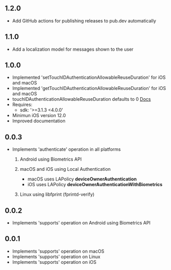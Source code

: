 ## 1.2.0

- Add GitHub actions for publishing releases to pub.dev automatically

## 1.1.0

- Add a localization model for messages shown to the user

## 1.0.0

- Implemented 'setTouchIDAuthenticationAllowableReuseDuration' for iOS and macOS
- Implemented 'getTouchIDAuthenticationAllowableReuseDuration' for iOS and macOS
- touchIDAuthenticationAllowableReuseDuration defaults to 0 [Docs](https://developer.apple.com/documentation/localauthentication/lacontext/1622329-touchidauthenticationallowablere/)
- Requires:
  - sdk: '>=3.1.3 <4.0.0'
- Minimun iOS version 12.0
- Improved documentation

## 0.0.3

- Implements 'authenticate' operation in all platforms

  1. Android using Biometrics API
  2. macOS and iOS using Local Authentication

     - macOS uses LAPolicy **deviceOwnerAuthentication**
     - iOS uses LAPolicy **deviceOwnerAuthenticationWithBiometrics**

  3. Linux using libfprint (fprintd-verify)

## 0.0.2

- Implements 'supports' operation on Android using Biometrics API

## 0.0.1

- Implements 'supports' operation on macOS
- Implements 'supports' operation on Linux
- Implements 'supports' operation on iOS
